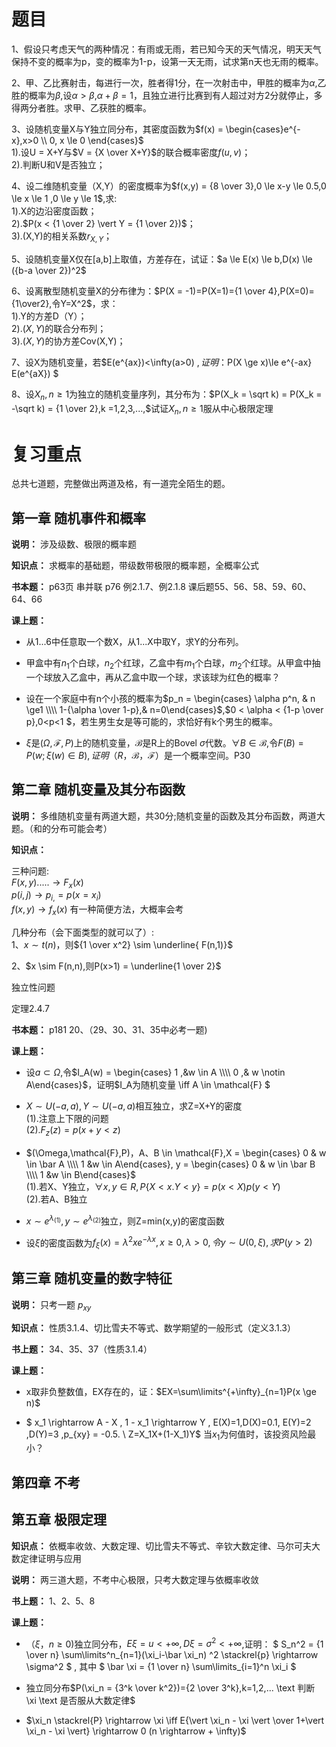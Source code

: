 <script src="https://cdn.mathjax.org/mathjax/latest/MathJax.js?config=TeX-AMS-MML_HTMLorMML" type="text/javascript"></script> <script type="text/x-mathjax-config"> MathJax.Hub.Config({ tex2jax: { skipTags: ['script', 'noscript', 'style', 'textarea', 'pre'], inlineMath: [['$','$']] } }); </script>

# 题目
1、假设只考虑天气的两种情况：有雨或无雨，若已知今天的天气情况，明天天气保持不变的概率为p，变的概率为1-p，设第一天无雨，试求第n天也无雨的概率。

2、甲、乙比赛射击，每进行一次，胜者得1分，在一次射击中，甲胜的概率为$\alpha$,乙胜的概率为$\beta$,设$\alpha > \beta$,$\alpha + \beta =1$，且独立进行比赛到有人超过对方2分就停止，多得两分者胜。求甲、乙获胜的概率。

3、设随机变量X与Y独立同分布，其密度函数为$f(x) = \begin{cases}e^{-x},x>0 \\ 0, x \le 0 \end{cases}$  \
1).设U = X+Y与$V = {X \over X+Y}$的联合概率密度$f(u,v)$； \
2).判断U和V是否独立；

4、设二维随机变量（X,Y）的密度概率为$f(x,y) = {8 \over 3},0 \le x-y \le 0.5,0 \le x \le 1 ,0 \le y \le 1$,求:  \
1).X的边沿密度函数；  \
2).$P(x < {1 \over 2} \vert Y = {1 \over 2})$； \
3).(X,Y)的相关系数$r_{X,Y}$；

5、设随机变量X仅在[a,b]上取值，方差存在，试证：$a \le E(x) \le b,D(x) \le ({b-a \over 2})^2$

6、设离散型随机变量X的分布律为：$P(X = -1)=P(X=1)={1 \over 4},P(X=0)={1\over2},令Y=X^2$，求： \
1).Y的方差D（Y）； \
2).$(X,Y)$的联合分布列； \
3).$(X,Y)$的协方差Cov(X,Y)；

7、设X为随机变量，若$E(e^{ax})<\infty(a>0) $,证明：$P(X \ge x)\le e^{-ax} E(e^{aX}) $

8、设${X_n,n \ge 1}$为独立的随机变量序列，其分布为：$P(X_k = \sqrt k) = P(X_k = -\sqrt k) = {1 \over 2},k =1,2,3,...,$试证${X_n,n \ge 1}$服从中心极限定理

# 复习重点
总共七道题，完整做出两道及格，有一道完全陌生的题。

## 第一章 随机事件和概率
**说明：** 涉及级数、极限的概率题

**知识点：** 求概率的基础题，带级数带极限的概率题，全概率公式

**书本题：** p63页 串并联 p76 例2.1.7、例2.1.8 课后题55、56、58、59、60、 64、66

**课上题：**

- 从1...6中任意取一个数X，从1...X中取Y，求Y的分布列。

- 甲盒中有$n_1$个白球，$n_2$个红球，乙盒中有$m_1$个白球，$m_2$个红球。从甲盒中抽一个球放入乙盒中，再从乙盒中取一个球，求该球为红色的概率？

- 设在一个家庭中有n个小孩的概率为$p_n = \begin{cases} \alpha p^n, & n \ge1 \\\\ 1-{\alpha \over 1-p},& n=0\end{cases}$,$0 < \alpha < {1-p \over p},0<p<1 $，若生男生女是等可能的，求恰好有k个男生的概率。

- $\xi$是$(\Omega,\mathcal{F},P)$上的随机变量，$\mathcal{B}$是R上的Bovel $\sigma$代数。$\forall B \in \mathcal{B}$,令$F(B) = P(w;\xi(w)\in B),证明（R，\mathcal{B}，\mathcal{F}）$是一个概率空间。P30

## 第二章 随机变量及其分布函数
**说明：**
多维随机变量有两道大题，共30分;随机变量的函数及其分布函数，两道大题。（和的分布可能会考）

**知识点：**

三种问题: \
$F(x,y) ..... \longrightarrow F_x(x)$ \
$p(i,j) \longrightarrow p_{i,} = p(x=x_i)$ \
$f(x,y) \longrightarrow f_x(x)$ 有一种简便方法，大概率会考



几种分布（会下面类型的就可以了）: \
1、$x \sim t(n)$，则${1 \over x^2} \sim \underline{ F(n,1)}$ 

2、$x \sim F(n,n),则P(x>1) = \underline{1 \over 2}$

独立性问题

定理2.4.7

**书本题：** p181 20、（29、30、31、35中必考一题)

**课上题：**

- 设$a \subset \Omega$,令$I_A(w) = \begin{cases} 1 ,&w \in A \\\\ 0 ,& w \notin A\end{cases}$，证明$I_A为随机变量 \iff A \in \mathcal{F} $

- $X \sim U(-a,a),Y \sim U(-a,a)$相互独立，求Z=X+Y的密度 \
(1).注意上下限的问题  \
(2).$F_z{(z)} = p(x+y < z)$

- $(\Omega,\mathcal{F},P)，A、B \in \mathcal{F},X = \begin{cases} 0 & w \in \bar A \\\\ 1 &w \in A\end{cases},  y = \begin{cases} 0 & w \in \bar B \\\\ 1 &w \in B\end{cases}$  \
(1).若X、Y独立，$\forall x,y \in R,P\{X <x.Y<y\} = p(x<X)p(y<Y)$ \
(2).若A、B独立

- $x \sim e^{\lambda_{(1)}},y \sim e^{\lambda_{(2)}}$独立，则Z=min(x,y)的密度函数

- 设$\xi$的密度函数为$f_\xi{(x)}=\lambda^2xe^{-\lambda x},x \ge0,\lambda >0,令y \sim U(0,\xi),求P(y>2)$




## 第三章 随机变量的数字特征

**说明：** 只考一题 $p_{xy}$

**知识点：** 性质3.1.4、切比雪夫不等式、数学期望的一般形式（定义3.1.3）

**书上题：** 34、35、37（性质3.1.4）

**课上题：**

- x取非负整数值，EX存在的，证：$EX=\sum\limits^{+\infty}_{n=1}P(x \ge n)$

- $ x_1 \rightarrow A - X , 1 - x_1 \rightarrow Y , E(X)=1,D(X)=0.1, E(Y)=2 ,D(Y)=3 ,p_{xy} = -0.5. \\ Z=X_1X+(1-X_1)Y$ 当$x_1$为何值时，该投资风险最小？




## 第四章 不考

## 第五章 极限定理
**知识点：** 依概率收敛、大数定理、切比雪夫不等式、辛钦大数定律、马尔可夫大数定律证明与应用

**说明：**
两三道大题，不考中心极限，只考大数定理与依概率收敛

**书上题：**
1、2、5、8

**课上题：**
- $（\xi ，n \ge 0)$独立同分布，$E \xi = u < +\infty,D \xi  = \sigma^2 < +\infty$,证明： $ S_n^2 = {1 \over n} \sum\limits^n_{n=1}(\xi_i-\bar \xi_n) ^2 \stackrel{p} \rightarrow \sigma^2 $ , 其中 $ \bar \xi = {1 \over n} \sum\limits_{i=1}^n \xi_i $

- 独立同分布$P(\xi_n = {3^k \over k^2})={2 \over 3^k},k=1,2,... \text 判断 \xi  \text 是否服从大数定律$

- $\xi_n \stackrel{P} \rightarrow \xi \iff E{\vert \xi_n - \xi \vert \over 1+\vert \xi_n - \xi \vert} \rightarrow 0 (n \rightarrow + \infty)$
